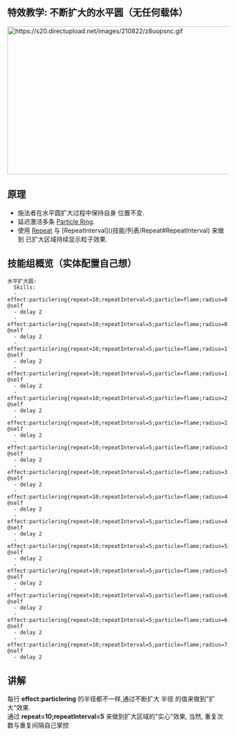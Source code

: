 特效教学: 不断扩大的水平圆（无任何载体）
-------------------

<img src="https://s20.directupload.net/images/210822/z8uopsnc.gif" width="640" height="336" alt="https://s20.directupload.net/images/210822/z8uopsnc.gif" />

原理
-------------------

- 施法者在水平圆扩大过程中保持自身 位置不变.
- 延迟激活多条 [Particle Ring](/技能/effects/particlering).
- 使用 [Repeat](技能/列表/Repeat) 与 [RepeatInterval]((技能/列表/Repeat#RepeatInterval) 来做到 已扩大区域持续显示粒子效果.

技能组概览（实体配置自己想）
-------------------
    水平扩大圆:
      Skills:
      - effect:particlering{repeat=10;repeatInterval=5;particle=flame;radius=0.1;points=32;amount=1;hS=0.1;vS=0} @self
      - delay 2
      - effect:particlering{repeat=10;repeatInterval=5;particle=flame;radius=0.6;points=32;amount=1;hS=0.1;vS=0} @self
      - delay 2
      - effect:particlering{repeat=10;repeatInterval=5;particle=flame;radius=1.1;points=32;amount=1;hS=0.1;vS=0} @self
      - delay 2
      - effect:particlering{repeat=10;repeatInterval=5;particle=flame;radius=1.5;points=32;amount=1;hS=0.1;vS=0} @self
      - delay 2
      - effect:particlering{repeat=10;repeatInterval=5;particle=flame;radius=2;points=32;amount=1;hS=0.1;vS=0} @self
      - delay 2
      - effect:particlering{repeat=10;repeatInterval=5;particle=flame;radius=2.5;points=32;amount=1;hS=0.1;vS=0} @self
      - delay 2
      - effect:particlering{repeat=10;repeatInterval=5;particle=flame;radius=3;points=32;amount=1;hS=0.1;vS=0} @self
      - delay 2
      - effect:particlering{repeat=10;repeatInterval=5;particle=flame;radius=3.5;points=32;amount=1;hS=0.1;vS=0} @self
      - delay 2
      - effect:particlering{repeat=10;repeatInterval=5;particle=flame;radius=4.0;points=32;amount=1;hS=0.1;vS=0} @self
      - delay 2
      - effect:particlering{repeat=10;repeatInterval=5;particle=flame;radius=4.5;points=32;amount=1;hS=0.1;vS=0} @self
      - delay 2
      - effect:particlering{repeat=10;repeatInterval=5;particle=flame;radius=5;points=32;amount=1;hS=0.1;vS=0} @self
      - delay 2
      - effect:particlering{repeat=10;repeatInterval=5;particle=flame;radius=5.5;points=32;amount=1;hS=0.1;vS=0} @self
      - delay 2
      - effect:particlering{repeat=10;repeatInterval=5;particle=flame;radius=6;points=32;amount=1;hS=0.1;vS=0} @self
      - delay 2
      - effect:particlering{repeat=10;repeatInterval=5;particle=flame;radius=6.5;points=32;amount=1;hS=0.1;vS=0} @self
      - delay 2
      - effect:particlering{repeat=10;repeatInterval=5;particle=flame;radius=7;points=32;amount=1;hS=0.1;vS=0} @self
      - delay 2

讲解
-------

每行 **effect:particlering** 的半径都不一样,通过不断扩大 半径 的值来做到"扩大"效果.  
通过 **repeat=10;repeatInterval=5** 来做到扩大区域的"实心"效果, 当然, 重复次数与重复间隔自己掌控